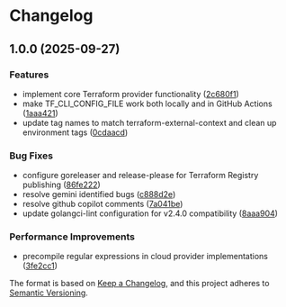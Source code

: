 # Changelog

## 1.0.0 (2025-09-27)


### Features

* implement core Terraform provider functionality ([2c680f1](https://github.com/kbrockhoff/terraform-provider-context/commit/2c680f1d959ec2f3a88df77a1c2afcc702ac613e))
* make TF_CLI_CONFIG_FILE work both locally and in GitHub Actions ([1aaa421](https://github.com/kbrockhoff/terraform-provider-context/commit/1aaa421d6f15a249c6b2e522b70edaa4a56ba73a))
* update tag names to match terraform-external-context and clean up environment tags ([0cdaacd](https://github.com/kbrockhoff/terraform-provider-context/commit/0cdaacdecc858dd73f390b1231b0e5fa0457e86d))


### Bug Fixes

* configure goreleaser and release-please for Terraform Registry publishing ([86fe222](https://github.com/kbrockhoff/terraform-provider-context/commit/86fe2222d515a62e93c240c31ffb2c511222732f))
* resolve gemini identified bugs ([c888d2e](https://github.com/kbrockhoff/terraform-provider-context/commit/c888d2e2e000806117dbd15974393a73e3326481))
* resolve github copilot comments ([7a041be](https://github.com/kbrockhoff/terraform-provider-context/commit/7a041bec454f11a6721806b38a7e19e399df5520))
* update golangci-lint configuration for v2.4.0 compatibility ([8aaa904](https://github.com/kbrockhoff/terraform-provider-context/commit/8aaa9043f4f3baf26dbd8f5a7712d7d768bd5e5e))


### Performance Improvements

* precompile regular expressions in cloud provider implementations ([3fe2cc1](https://github.com/kbrockhoff/terraform-provider-context/commit/3fe2cc176c022ec7f9172d52fe55b5f91248e89e))

The format is based on [Keep a Changelog](https://keepachangelog.com/en/1.0.0/),
and this project adheres to [Semantic Versioning](https://semver.org/spec/v2.0.0.html).
